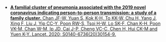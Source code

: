 * [**A familial cluster of pneumonia associated with the 2019 novel coronavirus indicating person-to-person transmission: a study of a family cluster.** Chan JF-W, Yuan S, Kok K-H, To KK-W, Chu H, Yang J, Xing F, Liu J, Yip CC-Y, Poon RW-S, Tsoi H-W, Lo SK-F, Chan K-H, Poon VK-M, Chan W-M, Ip JD, Cai J-P, Cheng VC-C, Chen H, Hui CK-M and Yuen K-Y. Lancet. 2020; S0140-6736(20)30154-9.](https://doi.org/10.1016/s0140-6736(20)30154-9)
